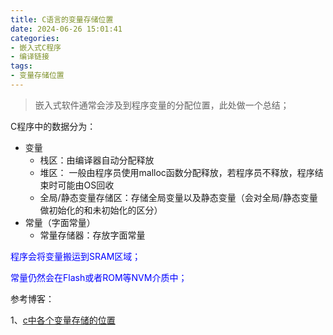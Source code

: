 ```yaml
---
title: C语言的变量存储位置
date: 2024-06-26 15:01:41
categories:
- 嵌入式C程序
- 编译链接
tags:
- 变量存储位置
---
```


> 嵌入式软件通常会涉及到程序变量的分配位置，此处做一个总结；

C程序中的数据分为：

- 变量
  - 栈区：由编译器自动分配释放
  - 堆区： 一般由程序员使用malloc函数分配释放，若程序员不释放，程序结束时可能由OS回收
  - 全局/静态变量存储区：存储全局变量以及静态变量（会对全局/静态变量做初始化的和未初始化的区分）
- 常量（字面常量）
  - 常量存储器：存放字面常量



<font color=blue>程序会将变量搬运到SRAM区域；</font>

<font color=blue>常量仍然会在Flash或者ROM等NVM介质中；</font>



参考博客：

1、[c中各个变量存储的位置](https://blog.csdn.net/zy13270867781/article/details/78266675)
